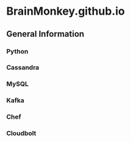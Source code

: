 # BrainMonkey.github.io
## General Information
### Python
### Cassandra
### MySQL
### Kafka
### Chef
### Cloudbolt
